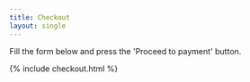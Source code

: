 ```yaml
---
title: Checkout
layout: single
---
```


Fill the form below and press the 'Proceed to payment' button.

{% include checkout.html %}